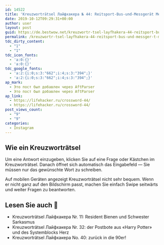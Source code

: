 ```yaml
---
id: 14522
title: 'Kreuzworträtsel Лайфхакера № 44: Reitsport-Bus-und-Messgerät Messungen'
date: 2019-10-12T09:29:31+00:00
author: user
layout: post
guid: https://de.bestwow.net/kreuzwortr-tsel-layfhakera-44-reitsport-bus-und-messger-t-messungen/
permalink: /kreuzwortr-tsel-layfhakera-44-reitsport-bus-und-messger-t-messungen/
tdc_dirty_content:
  - "1"
  - "1"
tdc_icon_fonts:
  - 'a:0:{}'
  - 'a:0:{}'
tdc_google_fonts:
  - 'a:2:{i:0;s:3:"662";i:4;s:3:"394";}'
  - 'a:2:{i:0;s:3:"662";i:4;s:3:"394";}'
ap_mark:
  - Это пост был добавлен через AftParser
  - Это пост был добавлен через AftParser
ap_link:
  - https://lifehacker.ru/crossword-44/
  - https://lifehacker.ru/crossword-44/
post_views_count:
  - "9"
  - "9"
categories:
  - Instagram
---
```

## Wie ein Kreuzworträtsel

Um eine Antwort einzugeben, klicken Sie auf eine Frage oder Kästchen im Kreuzworträtsel. Danach öffnet sich automatisch das Eingabefeld — Sie müssen nur das gewünschte Wort zu schreiben.

Auf mobilen Geräten angezeigt Kreuzworträtsel nicht sehr bequem. Wenn er nicht ganz auf den Bildschirm passt, machen Sie einfach Swipe seitwärts und weiter Fragen zu beantworten.

<div>
  <h2 class="read-also__title">
    <span>Lesen Sie auch</span> <span>🧐 </span>
  </h2>
  
  <ul class="read-also__list">
    <li>
      Kreuzworträtsel Лайфхакера Nr. 11: Resident Bienen und Schwester Sarkasmus
    </li>
    <li>
      Kreuzworträtsel Лайфхакера Nr. 32: der Postbote aus «Harry Potter» und des Systemblocks Herz
    </li>
    <li>
      Kreuzworträtsel Лайфхакера No. 40: zurück in die 90er!
    </li>
  </ul>
</div>